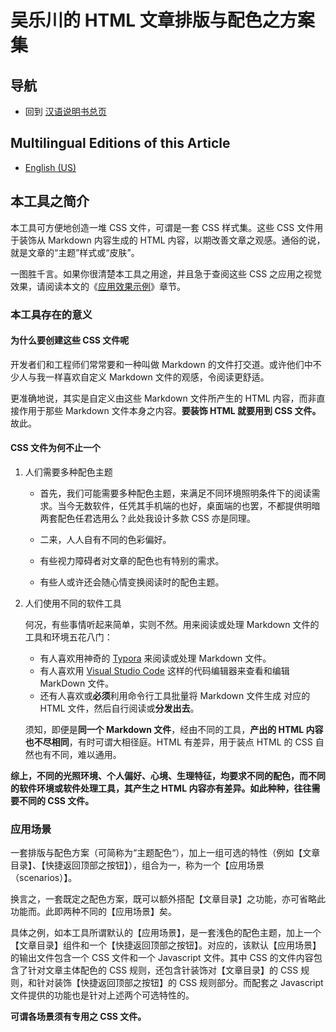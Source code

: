 <link rel="stylesheet" href="../../../源代码/发布的源代码/文章排版与配色方案集/层叠样式表/wulechuan-styles-for-html-via-markdown--vscode.default.min.css">

# 吴乐川的 HTML 文章排版与配色之方案集

## 导航

- 回到 [汉语说明书总页](../../../ReadMe.md)


## Multilingual Editions of this Article

- [English (US)](../en-US/introduction.md)


## 本工具之简介

本工具可方便地创造一堆 CSS 文件，可谓是一套 CSS 样式集。这些 CSS 文件用于装饰从 Markdown 内容生成的 HTML 内容，以期改善文章之观感。通俗的说，就是文章的“主题”样式或“皮肤”。

一图胜千言。如果你很清楚本工具之用途，并且急于查阅这些 CSS 之应用之视觉效果，请阅读本文的《[应用效果示例](./关于文章排版与配色效果示例集的说明.md)》章节。


### 本工具存在的意义

#### 为什么要创建这些 CSS 文件呢

开发者们和工程师们常常要和一种叫做 Markdown 的文件打交道。或许他们中不少人与我一样喜欢自定义 Markdown 文件的观感，令阅读更舒适。

更准确地说，其实是自定义由这些 Markdown 文件所产生的 HTML 内容，而非直接作用于那些 Markdown 文件本身之内容。**要装饰 HTML 就要用到 CSS 文件。** 故此。


#### CSS 文件为何不止一个

1. 人们需要多种配色主题

    - 首先，我们可能需要多种配色主题，来满足不同环境照明条件下的阅读需求。当今无数软件，任凭其手机端的也好，桌面端的也罢，不都提供明暗两套配色任君选用么？此处我设计多款 CSS 亦是同理。
    
    - 二来，人人自有不同的色彩偏好。
    
    - 有些视力障碍者对文章的配色也有特别的需求。
    
    - 有些人或许还会随心情变换阅读时的配色主题。


2. 人们使用不同的软件工具

    何况，有些事情听起来简单，实则不然。用来阅读或处理 Markdown 文件的工具和环境五花八门：

    - 有人喜欢用神奇的 [Typora](https://typora.io/) 来阅读或处理 Markdown 文件。
    - 有人喜欢用 [Visual Studio Code](https://code.visualstudio.com/) 这样的代码编辑器来查看和编辑 MarkDown 文件。
    - 还有人喜欢或**必须**利用命令行工具批量将 Markdown 文件生成 对应的 HTML 文件，然后自行阅读或**分发出去**。

    须知，即便是**同一个 Markdown 文件**，经由不同的工具，**产出的 HTML 内容也不尽相同**，有时可谓大相径庭。HTML 有差异，用于装点 HTML 的 CSS 自然也有不同，难以通用。

**综上，不同的光照环境、个人偏好、心境、生理特征，均要求不同的配色，而不同的软件环境或软件处理工具，其产生之 HTML 内容亦有差异。如此种种，往往需要不同的 CSS 文件。**



### 应用场景

一套排版与配色方案（可简称为“主题配色“），加上一组可选的特性（例如【文章目录】、【快捷返回顶部之按钮】），组合为一，称为一个【应用场景（scenarios）】。

换言之，一套既定之配色方案，既可以额外搭配【文章目录】之功能，亦可省略此功能而。此即两种不同的【应用场景】矣。

具体之例，如本工具所谓默认的【应用场景】，是一套浅色的配色主题，加上一个【文章目录】组件和一个【快捷返回顶部之按钮】。对应的，该默认【应用场景】的输出文件包含一个 CSS 文件和一个 Javascript 文件。其中 CSS 的文件内容包含了针对文章主体配色的 CSS 规则，还包含针装饰对【文章目录】的 CSS 规则，和针对装饰【快捷返回顶部之按钮】的 CSS 规则部分。而配套之 Javascript 文件提供的功能也是针对上述两个可选特性的。

**可谓各场景须有专用之 CSS 文件。**
